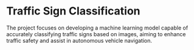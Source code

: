 # Traffic Sign Classification
 The project focuses on developing a machine learning model capable of accurately classifying traffic signs based on images, aiming to enhance traffic safety and assist in autonomous vehicle navigation.
